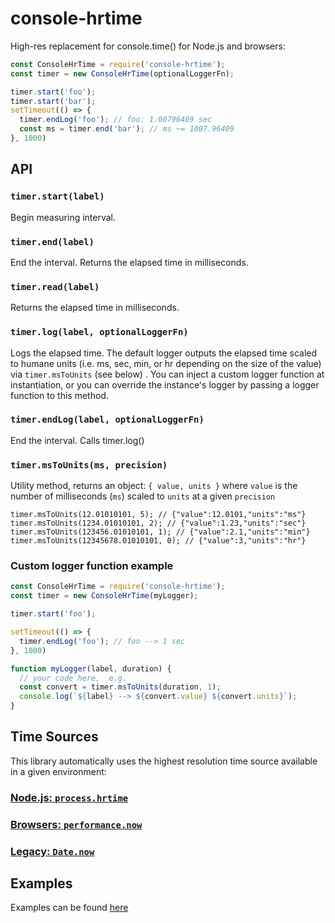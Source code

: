 # console-hrtime

High-res replacement for console.time() for Node.js and browsers:

```js
const ConsoleHrTime = require('console-hrtime');
const timer = new ConsoleHrTime(optionalLoggerFn);

timer.start('foo');
timer.start('bar');
setTimeout(() => {
  timer.endLog('foo'); // foo: 1.00796409 sec
  const ms = timer.end('bar'); // ms ~= 1007.96409
}, 1000)
```

## API

### `timer.start(label)`

Begin measuring interval.

### `timer.end(label)`

End the interval. Returns the elapsed time in milliseconds.

### `timer.read(label)`

Returns the elapsed time in milliseconds.

### `timer.log(label, optionalLoggerFn)`

Logs the elapsed time. The default logger outputs the elapsed time scaled to humane units (i.e. ms, sec, min, or hr depending on the size of the value) via `timer.msToUnits` (see below) . You can inject a custom logger function at instantiation, or you can override the instance's logger by passing a logger function to this method.

### `timer.endLog(label, optionalLoggerFn)`

End the interval. Calls timer.log()

### `timer.msToUnits(ms, precision)`

Utility method, returns an object: `{ value, units }` where `value` is the number of milliseconds (`ms`) scaled to `units` at a given `precision`

```
timer.msToUnits(12.01010101, 5); // {"value":12.0101,"units":"ms"}
timer.msToUnits(1234.01010101, 2); // {"value":1.23,"units":"sec"}
timer.msToUnits(123456.01010101, 1); // {"value":2.1,"units":"min"}
timer.msToUnits(12345678.01010101, 0); // {"value":3,"units":"hr"}
```

### Custom logger function example

```js
const ConsoleHrTime = require('console-hrtime');
const timer = new ConsoleHrTime(myLogger);

timer.start('foo');

setTimeout(() => {
  timer.endLog('foo'); // foo --> 1 sec
}, 1000)

function myLogger(label, duration) {
  // your code here,  e.g.
  const convert = timer.msToUnits(duration, 1);
  console.log(`${label} --> ${convert.value} ${convert.units}`);
}
```

## Time Sources

This library automatically uses the highest resolution time source available in a given environment:

### [Node.js: `process.hrtime`](https://nodejs.org/api/process.html)

### [Browsers: `performance.now`](https://developer.mozilla.org/en-US/docs/Web/API/Performance/now)

### [Legacy: `Date.now`](https://developer.mozilla.org/en-US/docs/Web/JavaScript/Reference/Global_Objects/Date/now)

## Examples

Examples can be found [here](https://github.com/imjosh/console-hrtime/blob/master/examples/example.js)